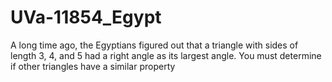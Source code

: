 # UVa-11854_Egypt
A long time ago, the Egyptians figured out that a triangle with sides of length 3, 4, and 5 had a right angle as its largest angle. You must determine if other triangles have a similar property
